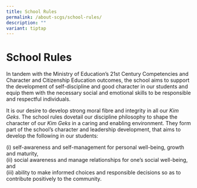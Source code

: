 ```yaml
---
title: School Rules
permalink: /about-scgs/school-rules/
description: ""
variant: tiptap
---
```

<h1><strong>School Rules</strong></h1>
<p>In tandem with the Ministry of Education’s 21st Century Competencies and
Character and Citizenship Education outcomes, the school aims to support
the development of self-discipline and good character in our students and
equip them with the necessary social and emotional skills to be responsible
and respectful individuals.&nbsp;&nbsp;</p>
<p>It is our desire to develop strong moral fibre and integrity in all our <em>Kim Geks</em>.
The school rules dovetail our discipline philosophy to shape the character
of our <em>Kim Geks</em> in a caring and enabling environment. They form
part of the school’s character and leadership development, that aims to
develop the following in our students:</p>
<p>(i) self-awareness and self-management for personal well-being, growth
and maturity,&nbsp;
<br>(ii) social awareness and manage relationships for one’s social well-being,
and&nbsp;
<br>(iii) ability to make informed choices and responsible decisions so as
to contribute positively to the community.&nbsp; &nbsp;</p>